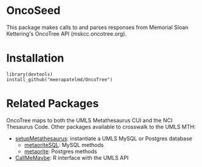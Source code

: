 # OncoSeed 

This package makes calls to and parses responses from Memorial Sloan Kettering's OncoTree API (mskcc.oncotree.org).   


# Installation  

```  
library(devtools)  
install_github("meerapatelmd/OncoTree")  
```  

# Related Packages  

OncoTree maps to both the UMLS Metathesaurus CUI and the NCI Thesaurus Code. Other packages available to crosswalk to the UMLS MTH:  
* [setupMetathesaurus](https://github.com/meerapatelmd/setupMetathesaurus): instantiate a UMLS MySQL or Postgres database    
    - [metaoriteSQL](https://github.com/meerapatelmd/metaoriteSQL): MySQL methods   
    - [metaorite](https://github.com/meerapatelmd/metaorite): Postgres methods   
* [CallMeMaybe](https://github.com/meerapatelmd/CallMeMaybe): R interface with the UMLS API   

